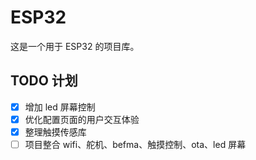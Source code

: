 # ESP32

这是一个用于 ESP32 的项目库。

## TODO 计划

- [x] 增加 led 屏幕控制
- [x] 优化配置页面的用户交互体验
- [x] 整理触摸传感库
- [ ] 项目整合 wifi、舵机、befma、触摸控制、ota、led 屏幕
